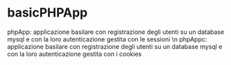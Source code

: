# basicPHPApp
phpApp: applicazione basilare con registrazione degli utenti su un database mysql e con la loro autenticazione gestita con le sessioni \n
phpAppc: applicazione basilare con registrazione degli utenti su un database mysql e con la loro autenticazione gestita con i cookies
